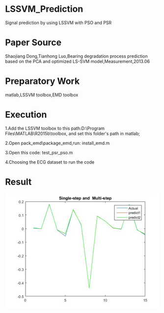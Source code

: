 # LSSVM_Prediction
Signal prediction by using LSSVM with PSO and PSR

# Paper Source
Shaojiang Dong,Tianhong Luo,Bearing degradation process prediction based on the PCA and optimized LS-SVM model,Measurement,2013.06

# Preparatory Work
matlab,LSSVM toolbox,EMD toolbox

# Execution
1.Add the LSSVM toolbox to this path:D:\Program Files\MATLAB\R2015b\toolbox\, and set this folder's path in matlab;

2.Open pack_emd\package_emd,run: install_emd.m

3.Open this code: test_psr_pso.m

4.Choosing the ECG dataset to run the code

# Result
![image](https://github.com/FelixHuangX/LSSVM_Prediction/blob/master/ecg.jpg)
